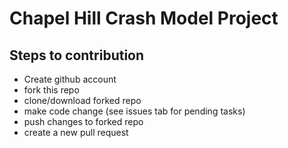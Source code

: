 # Chapel Hill Crash Model Project

## Steps to contribution

- Create github account
- fork this repo
- clone/download forked repo
- make code change (see issues tab for pending tasks)
- push changes to forked repo
- create a new pull request

